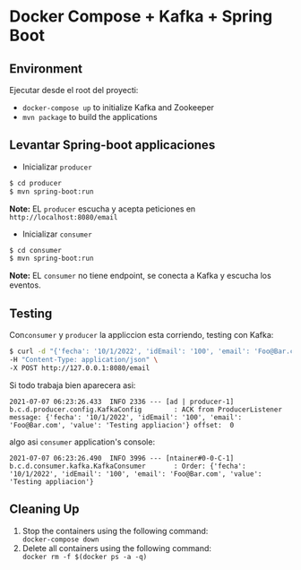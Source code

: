 # Docker Compose + Kafka + Spring Boot

## Environment

Ejecutar desde el root del proyecti:
- `docker-compose up` to initialize Kafka and Zookeeper
- `mvn package` to build the applications


## Levantar Spring-boot applicaciones

- Inicializar `producer`
````bash
$ cd producer
$ mvn spring-boot:run
````
**Note:** EL `producer` escucha y acepta peticiones en `http://localhost:8080/email`


- Inicializar  `consumer`
````bash
$ cd consumer
$ mvn spring-boot:run
````
**Note:** EL `consumer`  no tiene endpoint, se conecta a  Kafka y escucha los  eventos.


## Testing 

Con`consumer` y `producer` la appliccion esta corriendo, testing  con Kafka:
````bash
$ curl -d "{'fecha': '10/1/2022', 'idEmail': '100', 'email': 'Foo@Bar.com', 'value': 'Testing appliacion'}" \
-H "Content-Type: application/json" \
-X POST http://127.0.0.1:8080/email
````

Si todo trabaja bien aparecera asi:
````
2021-07-07 06:23:26.433  INFO 2336 --- [ad | producer-1] b.c.d.producer.config.KafkaConfig        : ACK from ProducerListener message: {'fecha': '10/1/2022', 'idEmail': '100', 'email': 'Foo@Bar.com', 'value': 'Testing appliacion'} offset:  0
````
algo asi `consumer` application's console:
````
2021-07-07 06:23:26.490  INFO 3996 --- [ntainer#0-0-C-1] b.c.d.consumer.kafka.KafkaConsumer       : Order: {'fecha': '10/1/2022', 'idEmail': '100', 'email': 'Foo@Bar.com', 'value': 'Testing appliacion'}
````


## Cleaning Up
 
<ol>
<li>Stop the containers using the following command:</li>
  <code>docker-compose down</code>
<li>Delete all containers using the following command:</li>
  <code>docker rm -f $(docker ps -a -q)</code>
</ol> 
